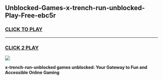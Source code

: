 
## Unblocked-Games-x-trench-run-unblocked-Play-Free-ebc5r
<h3>
<a href="https://premium76.site?title=x-trench-run-unblocked&ref=23A">CLICK TO PLAY</a></h3>
<hr>

<h3>
<a href="https://premium76.site?title=x-trench-run-unblocked&ref=23A">CLICK 2 PLAY</a>
  
</h3>

<a href="https://premium76.site?title=x-trench-run-unblocked&ref=23A"><img src="https://clearcache.store/games.png"></a>


**x-trench-run-unblocked games unblocked: Your Gateway to Fun and Accessible Online Gaming**
